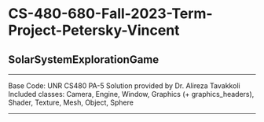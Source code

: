 # CS-480-680-Fall-2023-Term-Project-Petersky-Vincent

## SolarSystemExplorationGame

---

Base Code: UNR CS480 PA-5 Solution provided by Dr. Alireza Tavakkoli
Included classes: Camera, Engine, Window, Graphics (+ graphics_headers), Shader, Texture,              Mesh, Object, Sphere

---